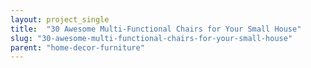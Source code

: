 ```yaml
---
layout: project_single
title:  "30 Awesome Multi-Functional Chairs for Your Small House"
slug: "30-awesome-multi-functional-chairs-for-your-small-house"
parent: "home-decor-furniture"
---
```

 
